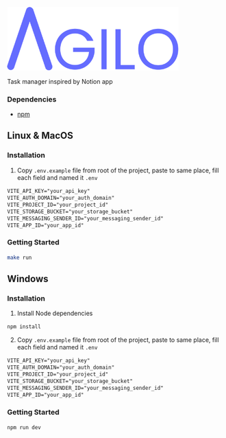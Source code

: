 <img src="public/img/logo.png" alt="Agilo logo" style="width: 400px;">

Task manager inspired by Notion app

### Dependencies
- [npm](https://www.npmjs.com/)

## Linux & MacOS
### Installation
1. Copy `.env.example` file from root of the project, paste to same place, fill each field and named it `.env`
```dotenv
VITE_API_KEY="your_api_key"
VITE_AUTH_DOMAIN="your_auth_domain"
VITE_PROJECT_ID="your_project_id"
VITE_STORAGE_BUCKET="your_storage_bucket"
VITE_MESSAGING_SENDER_ID="your_messaging_sender_id"
VITE_APP_ID="your_app_id"
```
### Getting Started
```bash
make run
```

## Windows
### Installation
1. Install Node dependencies
```bash
npm install
```
2. Copy `.env.example` file from root of the project, paste to same place, fill each field and named it `.env`
```dotenv
VITE_API_KEY="your_api_key"
VITE_AUTH_DOMAIN="your_auth_domain"
VITE_PROJECT_ID="your_project_id"
VITE_STORAGE_BUCKET="your_storage_bucket"
VITE_MESSAGING_SENDER_ID="your_messaging_sender_id"
VITE_APP_ID="your_app_id"
```
### Getting Started
```bash
npm run dev
```
